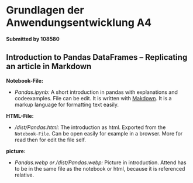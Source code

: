 # **Grundlagen der Anwendungsentwicklung A4**

**Submitted by 108580**

## Introduction to Pandas DataFrames – Replicating an article in Markdown
**Notebook-File:**
+ *Pandas.ipynb:* A short introduction in pandas with explanations and codeexamples. File can be edit. It is written with [Makdown](https://www.markdownguide.org/). It is a markup language for formatting text easily.

**HTML-File:**
+ */dist/Pandas.html:* The introduction as html. Exported from the `Notebook-File`. Can be open easily for example in a browser. More for read then for edit the file self.

**picture:**
+ *Pandas.webp or /dist/Pandas.webp:* Picture in introduction. Attend has to be in the same file as the notebook or html, because it is referenced relative.
